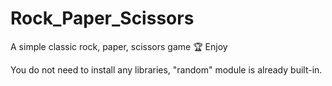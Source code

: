 # Rock_Paper_Scissors

A simple classic rock, paper, scissors game :trophy: Enjoy

You do not need to install any libraries, "random" module is already built-in.
